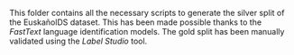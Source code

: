 This folder contains all the necessary scripts to generate the silver split of the EuskañolDS dataset. 
This has been made possible thanks to the *FastText* language identification models.
The gold split has been manually validated using the *Label Studio* tool.

